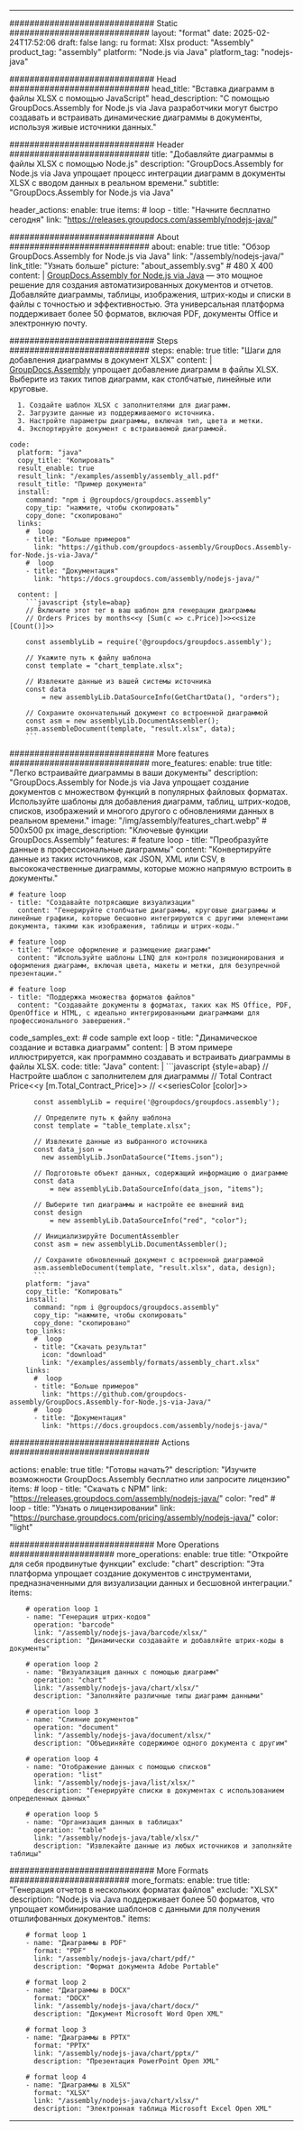 



---
############################# Static ############################
layout: "format"
date:  2025-02-24T17:52:06
draft: false
lang: ru
format: Xlsx
product: "Assembly"
product_tag: "assembly"
platform: "Node.js via Java"
platform_tag: "nodejs-java"

############################# Head ############################
head_title: "Вставка диаграмм в файлы XLSX с помощью JavaScript"
head_description: "С помощью GroupDocs.Assembly for Node.js via Java разработчики могут быстро создавать и встраивать динамические диаграммы в документы, используя живые источники данных."

############################# Header ############################
title: "Добавляйте диаграммы в файлы XLSX с помощью Node.js" 
description: "GroupDocs.Assembly for Node.js via Java упрощает процесс интеграции диаграмм в документы XLSX с вводом данных в реальном времени."
subtitle: "GroupDocs.Assembly for Node.js via Java" 

header_actions:
  enable: true
  items:
    #  loop
    - title: "Начните бесплатно сегодня"
      link: "https://releases.groupdocs.com/assembly/nodejs-java/"
      
############################# About ############################
about:
    enable: true
    title: "Обзор GroupDocs.Assembly for Node.js via Java"
    link: "/assembly/nodejs-java/"
    link_title: "Узнать больше"
    picture: "about_assembly.svg" # 480 X 400
    content: |
       [GroupDocs.Assembly for Node.js via Java](/assembly/nodejs-java/) — это мощное решение для создания автоматизированных документов и отчетов. Добавляйте диаграммы, таблицы, изображения, штрих-коды и списки в файлы с точностью и эффективностью. Эта универсальная платформа поддерживает более 50 форматов, включая PDF, документы Office и электронную почту.

############################# Steps ############################
steps:
    enable: true
    title: "Шаги для добавления диаграммы в документ XLSX"
    content: |
      [GroupDocs.Assembly](/assembly/nodejs-java/) упрощает добавление диаграмм в файлы XLSX. Выберите из таких типов диаграмм, как столбчатые, линейные или круговые.
      
      1. Создайте шаблон XLSX с заполнителями для диаграмм.
      2. Загрузите данные из поддерживаемого источника.
      3. Настройте параметры диаграммы, включая тип, цвета и метки.
      4. Экспортируйте документ с встраиваемой диаграммой.
   
    code:
      platform: "java"
      copy_title: "Копировать"
      result_enable: true
      result_link: "/examples/assembly/assembly_all.pdf"
      result_title: "Пример документа"
      install:
        command: "npm i @groupdocs/groupdocs.assembly"
        copy_tip: "нажмите, чтобы скопировать"
        copy_done: "скопировано"
      links:
        #  loop
        - title: "Больше примеров"
          link: "https://github.com/groupdocs-assembly/GroupDocs.Assembly-for-Node.js-via-Java/"
        #  loop
        - title: "Документация"
          link: "https://docs.groupdocs.com/assembly/nodejs-java/"
          
      content: |
        ```javascript {style=abap}
        // Включите этот тег в ваш шаблон для генерации диаграммы
        // Orders Prices by months<<y [Sum(c => c.Price)]>><<size [Count()]>>
    
        const assemblyLib = require('@groupdocs/groupdocs.assembly');

        // Укажите путь к файлу шаблона
        const template = "chart_template.xlsx";

        // Извлеките данные из вашей системы источника
        const data 
            = new assemblyLib.DataSourceInfo(GetChartData(), "orders");

        // Сохраните окончательный документ со встроенной диаграммой
        const asm = new assemblyLib.DocumentAssembler();
        asm.assembleDocument(template, "result.xlsx", data);
        ```           

############################# More features ############################
more_features:
  enable: true
  title: "Легко встраивайте диаграммы в ваши документы"
  description: "GroupDocs.Assembly for Node.js via Java упрощает создание документов с множеством функций в популярных файловых форматах. Используйте шаблоны для добавления диаграмм, таблиц, штрих-кодов, списков, изображений и многого другого с обновлениями данных в реальном времени."
  image: "/img/assembly/features_chart.webp" # 500x500 px
  image_description: "Ключевые функции GroupDocs.Assembly"
  features:
    # feature loop
    - title: "Преобразуйте данные в профессиональные диаграммы"
      content: "Конвертируйте данные из таких источников, как JSON, XML или CSV, в высококачественные диаграммы, которые можно напрямую встроить в документы."

    # feature loop
    - title: "Создавайте потрясающие визуализации"
      content: "Генерируйте столбчатые диаграммы, круговые диаграммы и линейные графики, которые бесшовно интегрируются с другими элементами документа, такими как изображения, таблицы и штрих-коды."

    # feature loop
    - title: "Гибкое оформление и размещение диаграмм"
      content: "Используйте шаблоны LINQ для контроля позиционирования и оформления диаграмм, включая цвета, макеты и метки, для безупречной презентации."

    # feature loop
    - title: "Поддержка множества форматов файлов"
      content: "Создавайте документы в форматах, таких как MS Office, PDF, OpenOffice и HTML, с идеально интегрированными диаграммами для профессионального завершения."
      
  code_samples_ext:
    # code sample ext loop
    - title: "Динамическое создание и вставка диаграмм"
      content: |
        В этом примере иллюстрируется, как программно создавать и встраивать диаграммы в файлы XLSX.
      code:
        title: "Java"
        content: |
          ```javascript {style=abap}
          // Настройте шаблон с заполнителем для диаграммы
          // Total Contract Price<<y [m.Total_Contract_Price]>>
          // <<seriesColor [color]>>
          
          const assemblyLib = require('@groupdocs/groupdocs.assembly');

          // Определите путь к файлу шаблона
          const template = "table_template.xlsx";

          // Извлеките данные из выбранного источника
          const data_json = 
            new assemblyLib.JsonDataSource("Items.json");

          // Подготовьте объект данных, содержащий информацию о диаграмме
          const data 
              = new assemblyLib.DataSourceInfo(data_json, "items");

          // Выберите тип диаграммы и настройте ее внешний вид
          const design 
              = new assemblyLib.DataSourceInfo("red", "color");

          // Инициализируйте DocumentAssembler
          const asm = new assemblyLib.DocumentAssembler();

          // Сохраните обновленный документ с встроенной диаграммой
          asm.assembleDocument(template, "result.xlsx", data, design);
          ```
        platform: "java"
        copy_title: "Копировать"
        install:
          command: "npm i @groupdocs/groupdocs.assembly"
          copy_tip: "нажмите, чтобы скопировать"
          copy_done: "скопировано"
        top_links:
          #  loop
          - title: "Скачать результат"
            icon: "download"
            link: "/examples/assembly/formats/assembly_chart.xlsx"
        links:
          #  loop
          - title: "Больше примеров"
            link: "https://github.com/groupdocs-assembly/GroupDocs.Assembly-for-Node.js-via-Java/"
          #  loop
          - title: "Документация"
            link: "https://docs.groupdocs.com/assembly/nodejs-java/"
            

            


############################## Actions ############################

actions:
  enable: true
  title: "Готовы начать?"
  description: "Изучите возможности GroupDocs.Assembly бесплатно или запросите лицензию"
  items:
    #  loop
    - title: "Скачать с NPM"
      link: "https://releases.groupdocs.com/assembly/nodejs-java/"
      color: "red"
        #  loop
    - title: "Узнать о лицензировании"
      link: "https://purchase.groupdocs.com/pricing/assembly/nodejs-java/"
      color: "light"


############################# More Operations #####################
more_operations:
    enable: true
    title: "Откройте для себя продвинутые функции"
    exclude: "chart"
    description: "Эта платформа упрощает создание документов с инструментами, предназначенными для визуализации данных и бесшовной интеграции."
    items: 
          
        # operation loop 1
        - name: "Генерация штрих-кодов"
          operation: "barcode"
          link: "/assembly/nodejs-java/barcode/xlsx/"
          description: "Динамически создавайте и добавляйте штрих-коды в документы"

        # operation loop 2
        - name: "Визуализация данных с помощью диаграмм"
          operation: "chart"
          link: "/assembly/nodejs-java/chart/xlsx/"
          description: "Заполняйте различные типы диаграмм данными"

        # operation loop 3
        - name: "Слияние документов"
          operation: "document"
          link: "/assembly/nodejs-java/document/xlsx/"
          description: "Объединяйте содержимое одного документа с другим"

        # operation loop 4
        - name: "Отображение данных с помощью списков"
          operation: "list"
          link: "/assembly/nodejs-java/list/xlsx/"
          description: "Генерируйте списки в документах с использованием определенных данных"

        # operation loop 5
        - name: "Организация данных в таблицах"
          operation: "table"
          link: "/assembly/nodejs-java/table/xlsx/"
          description: "Извлекайте данные из любых источников и заполняйте таблицы"
         
          
############################# More Formats ########################
more_formats:
    enable: true
    title: "Генерация отчетов в нескольких форматах файлов"
    exclude: "XLSX"
    description: "Node.js via Java поддерживает более 50 форматов, что упрощает комбинирование шаблонов с данными для получения отшлифованных документов."
    items: 
          
        # format loop 1
        - name: "Диаграммы в PDF"
          format: "PDF"
          link: "/assembly/nodejs-java/chart/pdf/"
          description: "Формат документа Adobe Portable"
          
        # format loop 2
        - name: "Диаграммы в DOCX"
          format: "DOCX"
          link: "/assembly/nodejs-java/chart/docx/"
          description: "Документ Microsoft Word Open XML"
          
        # format loop 3
        - name: "Диаграммы в PPTX"
          format: "PPTX"
          link: "/assembly/nodejs-java/chart/pptx/"
          description: "Презентация PowerPoint Open XML"
          
        # format loop 4
        - name: "Диаграммы в XLSX"
          format: "XLSX"
          link: "/assembly/nodejs-java/chart/xlsx/"
          description: "Электронная таблица Microsoft Excel Open XML"


          

---